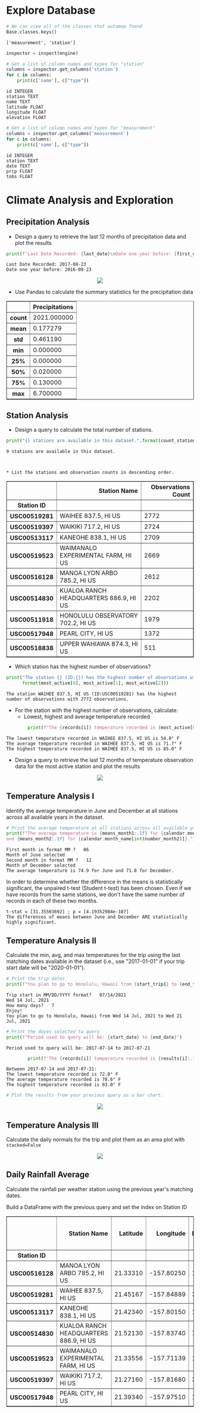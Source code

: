 
# Explore Database

```python
# We can view all of the classes that automap found
Base.classes.keys()
```
    ['measurement', 'station']
    
```python
inspector = inspect(engine)
```
```python
# Get a list of column names and types for "station"
columns = inspector.get_columns('station')
for c in columns:
    print(c['name'], c["type"])
```
    id INTEGER
    station TEXT
    name TEXT
    latitude FLOAT
    longitude FLOAT
    elevation FLOAT
```python
# Get a list of column names and types for "measurement"
columns = inspector.get_columns('measurement')
for c in columns:
    print(c['name'], c["type"])
```

    id INTEGER
    station TEXT
    date TEXT
    prcp FLOAT
    tobs FLOAT

# Climate Analysis and Exploration

## Precipitation Analysis

* Design a query to retrieve the last 12 months of precipitation data and plot the results

```python
print(f'Last Date Recorded: {last_date}\nDate one year before: {first_date}')
```

    Last Date Recorded: 2017-08-23
    Date one year before: 2016-08-23


<p align="center">
  <img src="Figures/Precipitations_2016-08-23_2017-08-23.png">
</p>


* Use Pandas to calculate the summary statistics for the precipitation data


<table border="1" class="dataframe">
  <thead>
    <tr style="text-align: right;">
      <th></th>
      <th>Precipitations</th>
    </tr>
  </thead>
  <tbody>
    <tr>
      <th>count</th>
      <td>2021.000000</td>
    </tr>
    <tr>
      <th>mean</th>
      <td>0.177279</td>
    </tr>
    <tr>
      <th>std</th>
      <td>0.461190</td>
    </tr>
    <tr>
      <th>min</th>
      <td>0.000000</td>
    </tr>
    <tr>
      <th>25%</th>
      <td>0.000000</td>
    </tr>
    <tr>
      <th>50%</th>
      <td>0.020000</td>
    </tr>
    <tr>
      <th>75%</th>
      <td>0.130000</td>
    </tr>
    <tr>
      <th>max</th>
      <td>6.700000</td>
    </tr>
  </tbody>
</table>
</div>



## Station Analysis

* Design a query to calculate the total number of stations.


```python
print("{} stations are available in this dataset.".format(count_stations))
```

    9 stations are available in this dataset.



    * List the stations and observation counts in descending order.                             

<table border="1" class="dataframe">
  <thead>
    <tr style="text-align: right;">
      <th></th>
      <th>Station Name</th>
      <th>Observations Count</th>
    </tr>
    <tr>
      <th>Station ID</th>
      <th></th>
      <th></th>
    </tr>
  </thead>
  <tbody>
    <tr>
      <th>USC00519281</th>
      <td>WAIHEE 837.5, HI US</td>
      <td>2772</td>
    </tr>
    <tr>
      <th>USC00519397</th>
      <td>WAIKIKI 717.2, HI US</td>
      <td>2724</td>
    </tr>
    <tr>
      <th>USC00513117</th>
      <td>KANEOHE 838.1, HI US</td>
      <td>2709</td>
    </tr>
    <tr>
      <th>USC00519523</th>
      <td>WAIMANALO EXPERIMENTAL FARM, HI US</td>
      <td>2669</td>
    </tr>
    <tr>
      <th>USC00516128</th>
      <td>MANOA LYON ARBO 785.2, HI US</td>
      <td>2612</td>
    </tr>
    <tr>
      <th>USC00514830</th>
      <td>KUALOA RANCH HEADQUARTERS 886.9, HI US</td>
      <td>2202</td>
    </tr>
    <tr>
      <th>USC00511918</th>
      <td>HONOLULU OBSERVATORY 702.2, HI US</td>
      <td>1979</td>
    </tr>
    <tr>
      <th>USC00517948</th>
      <td>PEARL CITY, HI US</td>
      <td>1372</td>
    </tr>
    <tr>
      <th>USC00518838</th>
      <td>UPPER WAHIAWA 874.3, HI US</td>
      <td>511</td>
    </tr>
  </tbody>
</table>
</div>

* Which station has the highest number of observations?

```python
print("The station {} (ID:{}) has the highest number of observations with {} observations.".\
      format(most_active[0], most_active[1], most_active[2]))
```

    The station WAIHEE 837.5, HI US (ID:USC00519281) has the highest number of observations with 2772 observations.


* For the station with the highest number of observations, calculate:
    * Lowest, highest and average temperature recorded


```python
        print(f"The {records[i]} temperature recorded in {most_active[0]} is {results[i]:.1f}° F")
```

    The lowest temperature recorded in WAIHEE 837.5, HI US is 54.0° F
    The average temperature recorded in WAIHEE 837.5, HI US is 71.7° F
    The highest temperature recorded in WAIHEE 837.5, HI US is 85.0° F


* Design a query to retrieve the last 12 months of temperature observation data for the most active station and plot the results

<p align="center">
  <img src="Figures/Frequency_temperatures_WAIHEE 837.5, HI US_2016-08-23 - 2017-08-23.png">
</p>

## Temperature Analysis I

Identify the average temperature in June and December at all stations across all available years in the dataset.

```python
# Print the average temperature at all stations across all available years in the dataset for both months.
print(f"The average temperature is {means_month1:.1f} for {calendar.month_name[int(number_month1)]} \
and {means_month2:.1f} for {calendar.month_name[int(number_month2)]}.")
```

    First month in format MM ?   06
    Month of June selected
    Second month in format MM ?   12
    Month of December selected
    The average temperature is 74.9 for June and 71.0 for December.


In order to determine whether the difference in the means is statistically significant, the unpaired t-test (Student t-test) has been chosen. Even if we have records from the same stations, we don't have the same number of records in each of these two months.

    t-stat = [31.35503692] ; p = [4.19352984e-187]
    The differences of means between June and December ARE statistically highly significant.


## Temperature Analysis II

Calculate the min, avg, and max temperatures for the trip using the last matching dates available in the dataset (i.e., use "2017-01-01" if your trip start date will be "2020-01-01").


```python
# Print the trip dates
print(f"You plan to go to Honolulu, Hawaii from {start_trip1} to {end_trip1}")
```

    Trip start in MM/DD/YYYY format?   07/14/2021
    Wed 14 Jul, 2021
    How many days?   7
    Enjoy!
    You plan to go to Honolulu, Hawaii from Wed 14 Jul, 2021 to Wed 21 Jul, 2021

```python
# Print the dayes selected to query
print(f"Period used to query will be: {start_date} to {end_date}")
```

    Period used to query will be: 2017-07-14 to 2017-07-21

```python
        print(f"The {records[i]} temperature recorded is {results[i]:.1f}° F")
```

    Between 2017-07-14 and 2017-07-21:
    The lowest temperature recorded is 72.0° F
    The average temperature recorded is 78.6° F
    The highest temperature recorded is 83.0° F

```python
# Plot the results from your previous query as a bar chart. 
```

<p align="center">
  <img src="Figures/Avg_temp_2017-07-14_2017-07-21.png">
</p>

## Temperature Analysis III

Calculate the daily normals for the trip and plot them as an area plot with `stacked=False`

<p align="center">
  <img src="Figures/Evolution_temperatures_July 14 - July 21.png">
</p>


## Daily Rainfall Average
Calculate the rainfall per weather station using the previous year's matching dates.


Build a DataFrame with the previous query and set the index on Station ID

<table border="1" class="dataframe">
  <thead>
    <tr style="text-align: right;">
      <th></th>
      <th>Station Name</th>
      <th>Latitude</th>
      <th>Longitude</th>
      <th>Elevation</th>
      <th>Precipitations 2017-07-14 / 2017-07-21</th>
    </tr>
    <tr>
      <th>Station ID</th>
      <th></th>
      <th></th>
      <th></th>
      <th></th>
      <th></th>
    </tr>
  </thead>
  <tbody>
    <tr>
      <th>USC00516128</th>
      <td>MANOA LYON ARBO 785.2, HI US</td>
      <td>21.33310</td>
      <td>-157.80250</td>
      <td>152.4</td>
      <td>5.14</td>
    </tr>
    <tr>
      <th>USC00519281</th>
      <td>WAIHEE 837.5, HI US</td>
      <td>21.45167</td>
      <td>-157.84889</td>
      <td>32.9</td>
      <td>0.75</td>
    </tr>
    <tr>
      <th>USC00513117</th>
      <td>KANEOHE 838.1, HI US</td>
      <td>21.42340</td>
      <td>-157.80150</td>
      <td>14.6</td>
      <td>0.42</td>
    </tr>
    <tr>
      <th>USC00514830</th>
      <td>KUALOA RANCH HEADQUARTERS 886.9, HI US</td>
      <td>21.52130</td>
      <td>-157.83740</td>
      <td>7.0</td>
      <td>0.38</td>
    </tr>
    <tr>
      <th>USC00519523</th>
      <td>WAIMANALO EXPERIMENTAL FARM, HI US</td>
      <td>21.33556</td>
      <td>-157.71139</td>
      <td>19.5</td>
      <td>0.33</td>
    </tr>
    <tr>
      <th>USC00519397</th>
      <td>WAIKIKI 717.2, HI US</td>
      <td>21.27160</td>
      <td>-157.81680</td>
      <td>3.0</td>
      <td>0.15</td>
    </tr>
    <tr>
      <th>USC00517948</th>
      <td>PEARL CITY, HI US</td>
      <td>21.39340</td>
      <td>-157.97510</td>
      <td>11.9</td>
      <td>0.00</td>
    </tr>
  </tbody>
</table>
</div>

